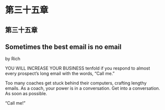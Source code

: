 # 第三十五章

## 第三十五章

## Sometimes the best email is no email

by Rich

YOU WILL INCREASE YOUR BUSINESS tenfold if you respond to almost every prospect’s long email with the words, “Call me.”

Too many coaches get stuck behind their computers, crafting lengthy emails. As a coach, your power is in a conversation. Get into a conversation. As soon as possible.

“Call me!”

